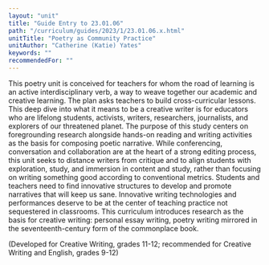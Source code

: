```yaml
---
layout: "unit"
title: "Guide Entry to 23.01.06"
path: "/curriculum/guides/2023/1/23.01.06.x.html"
unitTitle: "Poetry as Community Practice"
unitAuthor: "Catherine (Katie) Yates"
keywords: ""
recommendedFor: "" 
---
```

<main>
        <p>This poetry unit is conceived for teachers for whom the road of learning is an active interdisciplinary verb, a way to weave together our academic and creative learning. The plan asks teachers to build cross-curricular lessons. This deep dive into what it means to be a creative writer is for educators who are lifelong students, activists, writers, researchers, journalists, and explorers of our threatened planet. The purpose of this study centers on foregrounding research alongside hands-on reading and writing activities as the basis for composing poetic narrative. While conferencing, conversation and collaboration are at the heart of a strong editing process, this unit seeks to distance writers from critique and to align students with exploration, study, and immersion in content and study, rather than focusing on writing something good according to conventional metrics. Students and teachers need to find innovative structures to develop and promote narratives that will keep us sane. Innovative writing technologies and performances deserve to be at the center of teaching practice not sequestered in classrooms. This curriculum introduces research as the basis for creative writing: personal essay writing, poetry writing mirrored in the seventeenth-century form of the commonplace book.</p>
<p>(Developed for Creative Writing, grades 11-12; recommended for Creative Writing and English, grades 9-12)</p>
</main>
